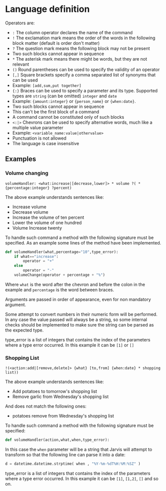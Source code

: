 # Language definition
Operators are:
* `:` The column operator declares the name of the command
* `!` The exclamation mark means the order of the words in the following block matter (default is order don't matter)
* `?` The question mark means the following block may not be present
 * Two such blocks cannot appear in sequence
* `*` The asterisk mark means there might be words, but they are not relevant
* `()` Round parentheses can be used to specify the validity of an operator
* `[,]` Square brackets specify a comma separated list of synonyms that can be used
 * Example: `[add,sum,put together]`
* `{:}` Braces can be used to specify a parameter and its type. Supported types are `string` (can be omitted) `integer` and `date`
 * Example: `{amount:integer}` or `{person_name}` or `{when:date}`.
 * Two such blocks cannot appear in sequence
 * This can't be the first block of a command
 * A command cannot be constituted only of such blocks
* `<:|>` Chevrons can be used to specify alternative words, much like a multiple value parameter
 * Example: `<variable_name:value|othervalue>`
* Punctuation is not allowed
* The language is case insensitive

## Examples

### Volume changing
```
volumeHandler: <what:increase|[decrease,lower]> * volume ?( * {percentage:integer} ?percent)
```
The above example understands sentences like:
* Increase volume
* Decrease volume
* Increase the volume of ten percent
* Lower the volume of one hundred
* Volume Increase twenty

To handle such command a method with the following signature must be specified.
As an example some lines of the method have been implemented.
```python
def volumeHandler(what,percentage="10",type_error):
	if what=="increase":
		operator = "+"
	else
		operator = "-"
	volumeChange(operator + percentage + "%")
```
Where `what` is the word after the chevron and before the colon in the example and `percentage` is the word between braces.

Arguments are passed in order of appearance, even for non mandatory argument.

Some attempt to convert numbers in their numeric form will be performed. In any case the value passed will always be a string, so some internal checks should be implemented to make sure the string can be parsed as the expected type.

type_error is a list of integers that contains the index of the parameters where a type error occurred. In this example it can be `[1]` or `[]`

### Shopping List
```
!(<action:add|[remove,delete]> {what} [to,from] {when:date} * shopping list))
```
The above example understands sentences like:
* Add potatoes to tomorrow's shopping list
* Remove garlic from Wednesday's shopping list

And does not match the following ones:
* potatoes remove from Wednesday's shopping list

To handle such command a method with the following signature must be specified:
```python
def volumeHandler(action,what,when,type_error):
```
In this case the `when` parameter will be a string that Jarvis will attempt to transform so that the following line can parse it into a date:
```python
d = datetime.datetime.strptime( when , "%Y-%m-%dT%H:%M:%SZ" )
```
type_error is a list of integers that contains the index of the parameters where a type error occurred. In this example it can be `[1]`, `[1,2]`, `[]` and so on.
